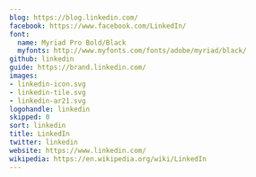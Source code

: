 ```yaml
---
blog: https://blog.linkedin.com/
facebook: https://www.facebook.com/LinkedIn/
font:
  name: Myriad Pro Bold/Black
  myfonts: http://www.myfonts.com/fonts/adobe/myriad/black/
github: linkedin
guide: https://brand.linkedin.com/
images:
- linkedin-icon.svg
- linkedin-tile.svg
- linkedin-ar21.svg
logohandle: linkedin
skipped: 0
sort: linkedin
title: LinkedIn
twitter: linkedin
website: https://www.linkedin.com/
wikipedia: https://en.wikipedia.org/wiki/LinkedIn
---
```

